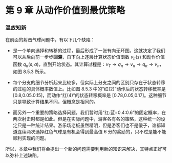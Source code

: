 
# 第 9 章 从动作价值到最优策略

### 温故知新

在前面的射击气球问题中，有以下几个缺陷：

- 是一个单向选择和转移的过程，最后形成了一张有向无环图。这就决定了我们可以从后向前一步步**回溯**，自下向上逐层计算状态价值函数 $v_\pi(s)$ 和动作价值函数 $q_\pi(s,a)$，直到开始状态。其计算过程是：$v_T \to q_\pi \to v_\pi \to q_\pi \to v_\pi$，如图 8.5.3 所示。

- 每个分支的细节分析起来比较多，但实际上分支之间的区别只存在于状态转移的过程的具体概率数值上。比如图 8.5.3 中的“红(2)”动作后的状态转移概率是 [0.8,0.05.0.15]，而动作“红(4)”的状态转移概率是 [0.78,0.05,0.17]。这种细节只是导致计算结果不同，但概念是相同的。

- 而另外一个重要的策略选择问题，我们暂时用“红:蓝=0.4:0.6”的固定概率，在两次射击时都是如此。但是在实际问题中，游客各有各的策略，这种统一的设定只是一种统计结果。游乐场老板虽然精明，但是游客们也不是傻子，谁都知道连续两次选择红色气球是有机会得到最高值 6 分的奖励的，只不过是能不能顺利实现的问题。

所以，本章中我们将会提出一个新的问题需要利用新的知识来解决，其特点正好可以弥补上述缺陷。

